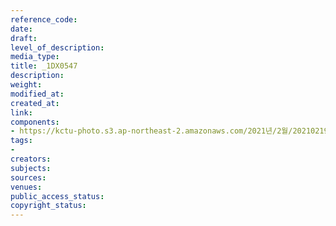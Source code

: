 ```yaml
---
reference_code: 
date: 
draft: 
level_of_description: 
media_type: 
title: _1DX0547
description: 
weight: 
modified_at: 
created_at: 
link: 
components:
- https://kctu-photo.s3.ap-northeast-2.amazonaws.com/2021년/2월/20210219_백기완+선생+발인.영결식.하관/송승현/_1DX0547.jpg
tags:
- 
creators: 
subjects: 
sources: 
venues: 
public_access_status: 
copyright_status: 
---
```

